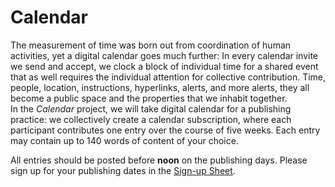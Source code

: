 # Calendar

The measurement of time was born out from coordination of human activities, yet a digital calendar goes much further: In every calendar invite we send and accept, we clock a block of individual time for a shared event that as well requires the individual attention for collective contribution. Time, people, location, instructions, hyperlinks, alerts, and more alerts, they all become a public space and the properties that we inhabit together.
\
In the *Calendar* project, we will take digital calendar for a publishing practice: we collectively create a calendar subscription, where each participant contributes one entry over the course of five weeks. Each entry may contain up to 140 words of content of your choice.

All entries should be posted before **noon** on the publishing days. Please sign up for your publishing dates in the [Sign-up Sheet](https://docs.google.com/spreadsheets/d/1iCA_0KLCPTQO-Jp9vNeIYfdupQqk-JfGQLTN-tkx9xE/edit?usp=sharing).